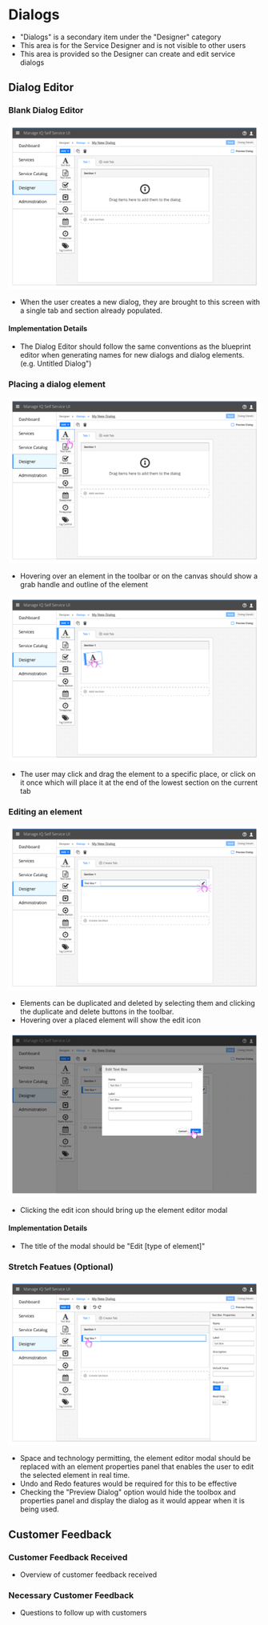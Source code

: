 # Dialogs

- "Dialogs" is a secondary item under the "Designer" category
- This area is for the Service Designer and is not visible to other users
- This area is provided so the Designer can create and edit service dialogs

## Dialog Editor

### Blank Dialog Editor

![Blank dialog editor](img/DialogEditor-01.png)
- When the user creates a new dialog, they are brought to this screen with a single tab and section already populated.

#### Implementation Details
- The Dialog Editor should follow the same conventions as the blueprint editor when generating names for new dialogs and dialog elements. (e.g. Untitled Dialog")

### Placing a dialog element
![Placing an element](img/DialogEditor-02.png)
- Hovering over an element in the toolbar or on the canvas should show a grab handle and outline of the element

![Element being placed](img/DialogEditor-03.png)
- The user may click and drag the element to a specific place, or click on it once which will place it at the end of the lowest section on the current tab

### Editing an element
![Element with revealed edit button](img/DialogEditor-04.png)
- Elements can be duplicated and deleted by selecting them and clicking the duplicate and delete buttons in the toolbar.
- Hovering over a placed element will show the edit icon

![Element editor modal](img/DialogEditor-05.png)
- Clicking the edit icon should bring up the element editor modal

#### Implementation Details
  - The title of the modal should be "Edit [type of element]"

### Stretch Featues (Optional)
![Editor with properties panel](img/DialogEditor-06.png)
- Space and technology permitting, the element editor modal should be replaced with an element properties panel that enables the user to edit the selected element in real time.
- Undo and Redo features would be required for this to be effective
- Checking the "Preview Dialog" option would hide the toolbox and properties panel and display the dialog as it would appear when it is being used.

## Customer Feedback

### Customer Feedback Received
  - Overview of customer feedback received

### Necessary Customer Feedback
  - Questions to follow up with customers
